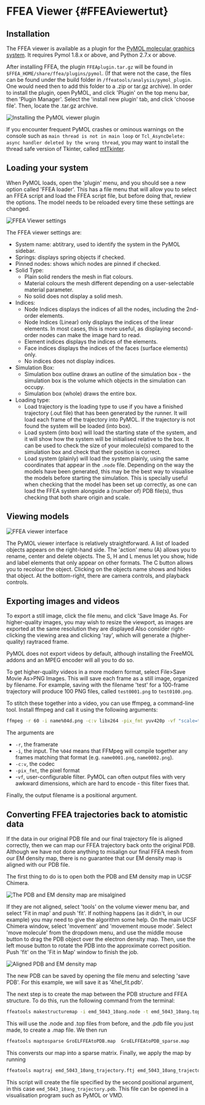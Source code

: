 FFEA Viewer {#FFEAviewertut}
=============================

## Installation

The FFEA viewer is available as a plugin for the [PyMOL molecular graphics system](https://www.pymol.org/). It requires Pymol 1.8.x or above, and Python 2.7.x or above.

After installing FFEA, the plugin ` FFEAplugin.tar.gz ` will be found in ` $FFEA_HOME/share/ffea/plugins/pymol `.
 (If that were not the case, the files can be found under the build folder in `/ffeatools/analysis/pymol_plugin`. 
 One would need then to add this folder to a .zip or tar.gz archive).
 In order to install the plugin, 
  open PyMOL, and click 'Plugin' on the top menu bar, then 'Plugin Manager'. Select the 'install new plugin' tab, and click 'choose file'. Then, locate the .tar.gz archive. <!-- You may need to restart PyMOL for the package to load correctly. -->

![Installing the PyMOL viewer plugin](viewer_1_installation.png "Installing the PyMOL viewer plugin")

If you encounter frequent PyMOL crashes or ominous warnings on the console such as `main thread is not in main loop` or `Tcl_AsyncDelete: async handler deleted by the wrong thread`, you may want to install the thread safe version of Tkinter, called [mtTkinter](http://tkinter.unpythonic.net/wiki/mtTkinter). 

## Loading your system

When PyMOL loads, open the 'plugin' menu, and you should see a new option called 'FFEA loader'. This has a file menu that will allow you to select an FFEA script and load the FFEA script file, but before doing that, review the options. The model needs to be reloaded every time these settings are changed.

![FFEA Viewer settings](viewer_2_settings.png "FFEA Viewer settings")

The FFEA viewer settings are:
* System name: abtitrary, used to identify the system in the PyMOL sidebar.
* Springs: displays spring objects if checked.
* Pinned nodes: shows which nodes are pinned if checked.
* Solid Type:
  * Plain solid renders the mesh in flat colours.
  * Material colours the mesh different depending on a user-selectable material parameter.
  * No solid does not display a solid mesh.
* Indices:
  * Node Indices displays the indices of all the nodes, including the 2nd-order elements.
  * Node Indices (Linear) only displays the indices of the linear elements. In most cases, this is more useful, as displaying second-order nodes can make the image hard to read.
  * Element indices displays the indices of the elements.
  * Face indices displays the indices of the faces (surface elements) only.
  * No indices does not display indices.
* Simulation Box:
  * Simulation box outline draws an outline of the simulation box - the simulation box is the volume which objects in the simulation can occupy.
  * Simulation box (whole) draws the entire box.
* Loading type:
  * Load trajectory is the loading type to use if you have a finished trajectory (.out file) that has been generated by the runner. It will load each frame of the trajectory into PyMOL. If the trajectory is not found the system will be loaded (into box).
  * Load system (into box) will load the starting state of the system, and it will show how the system will be initialised relative to the box. It can be used to check the size of your molecule(s) compared to the simulation box and check that their position is correct.
  * Load system (plainly) will load the system plainly, using the same coordinates that appear in the `.node` file.
  Depending on the way the models have been generated, 
  this may be the best way to visualise the models before starting the simulation. This is specially useful when 
  checking that the model has been set up correctly, as one can load the FFEA system alongside a (number of) PDB file(s),
  thus checking that both share origin and scale.
  

## Viewing models

![FFEA viewer interface](viewer_3_interface.png "FFEA viewer interface")

The PyMOL viewer interface is relatively straightforward. A list of loaded objects appears on the right-hand side. The 'action' menu (A) allows you to rename, center and delete objects. The S, H and L menus let you show, hide and label elements that only appear on other formats. The C button allows you to recolour the object. Clicking on the objects name shows and hides that object. At the bottom-right, there are camera controls, and playback controls.

## Exporting images and videos

To export a still image, click the file menu, and click 'Save Image As. For higher-quality images, you may wish to resize the viewport, as images are exported at the same resolution they are displayed  Also consider right-clicking the viewing area and clicking 'ray', which will generate a (higher-quality) raytraced frame.

PyMOL does not export videos by default, although installing the FreeMOL addons and an MPEG encoder will all you to do so.

To get higher-quality videos in a more modern format, select File>Save Movie As>PNG Images. This will save each frame as a still image, organized by filename. For example, saving with the filename 'test' for a 100-frame trajectory will produce 100 PNG files, called `test0001.png` to `test0100.png`.

To stitch these together into a video, you can use ffmpeg, a command-line tool. Install ffmpeg and call it using the following arguments:
```sh
ffmpeg -r 60 -i name%04d.png -c:v libx264 -pix_fmt yuv420p -vf "scale=trunc(iw/2)*2:trunc(ih/2)*2" out.mp4
```
The arguments are
* `-r`, the framerate
* `-i`, the input. The `%04d` means that FFMpeg will compile together any frames matching that format (e.g. `name0001.png`, `name0002.png`).
* `-c:v`, the codec
* `-pix_fmt`, the pixel format
* -`vf`, user-configurable filter. PyMOL can often output files with very awkward dimensions, which are hard to encode - this filter fixes that.

Finally, the output filename is a positional argument.

## Converting FFEA trajectories back to atomistic data

If the data in our original PDB file and our final trajectory file is aligned correctly, then we can map our FFEA trajectory back onto the original PDB. Although we have not done anything to misalign our final FFEA mesh from our EM density map, there is no guarantee that our EM density map is aligned with our PDB file.

The first thing to do is to open both the PDB and EM density map in UCSF Chimera. 

![The PDB and EM density map are misalgined](structuremap1.png "The PDB and EM density map are misalgined")

If they are not aligned, select 'tools' on the volume viewer menu bar, and select 'Fit in map' and push 'fit'. If nothing happens (as it didn't, in our example) you may need to give the algorithm some help. On the main UCSF Chimera window, select 'movement' and 'movement mouse mode'. Select 'move molecule' from the dropdown menu, and use the middle mouse button to drag the PDB object over the electron density map. Then, use the left mouse button to rotate the PDB into the approximate correct position. Push 'fit' on the 'Fit in Map' window to finish the job.

![Aligned PDB and EM density map](structuremap2.png "Aligned PDB and EM density map")

The new PDB can be saved by opening the file menu and selecting 'save PDB'. For this example, we will save it as '4hel_fit.pdb'.

The next step is to create the map between the PDB structure and FFEA structure. To do this, run the following command from the terminal:

```sh
ffeatools makestructuremap -i emd_5043_10ang.node -t emd_5043_10ang.top -o 4hel_fit.pdb -m GroELFFEAtoPDB.map -scale 1.0
```

This will use the .node and .top files from before, and the .pdb file you just made, to create a .map file. We then run

```sh
ffeatools maptosparse GroELFFEAtoPDB.map  GroELFFEAtoPDB_sparse.map
```

This conversts our map into a sparse matrix. Finally, we apply the map by running

```sh
ffeatools maptraj emd_5043_10ang_trajectory.ftj emd_5043_10ang_trajectory.pdb GroELFFEAtoPDB_sparse.map 4hel_fit.pdb
```

This script will create the file specified by the second positional argument, in this case `emd_5043_10ang_trajectory.pdb`. This file can be opened in a visualisation program such as PyMOL or VMD.
